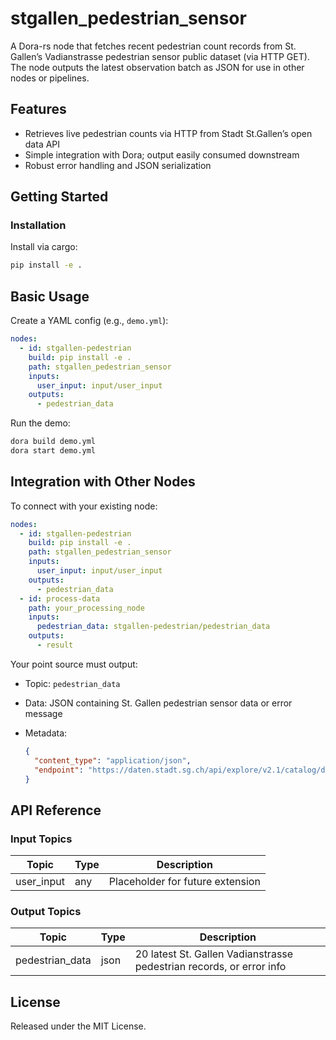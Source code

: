 # stgallen_pedestrian_sensor

A Dora-rs node that fetches recent pedestrian count records from St. Gallen’s Vadianstrasse pedestrian sensor public dataset (via HTTP GET). The node outputs the latest observation batch as JSON for use in other nodes or pipelines.

## Features
- Retrieves live pedestrian counts via HTTP from Stadt St.Gallen’s open data API
- Simple integration with Dora; output easily consumed downstream
- Robust error handling and JSON serialization

## Getting Started

### Installation
Install via cargo:
```bash
pip install -e .
```

## Basic Usage

Create a YAML config (e.g., `demo.yml`):

```yaml
nodes:
  - id: stgallen-pedestrian
    build: pip install -e .
    path: stgallen_pedestrian_sensor
    inputs:
      user_input: input/user_input
    outputs:
      - pedestrian_data
```

Run the demo:

```bash
dora build demo.yml
dora start demo.yml
```


## Integration with Other Nodes

To connect with your existing node:

```yaml
nodes:
  - id: stgallen-pedestrian
    build: pip install -e .
    path: stgallen_pedestrian_sensor
    inputs:
      user_input: input/user_input
    outputs:
      - pedestrian_data
  - id: process-data
    path: your_processing_node
    inputs:
      pedestrian_data: stgallen-pedestrian/pedestrian_data
    outputs:
      - result
```

Your point source must output:

* Topic: `pedestrian_data`
* Data: JSON containing St. Gallen pedestrian sensor data or error message
* Metadata:

  ```json
  {
    "content_type": "application/json",
    "endpoint": "https://daten.stadt.sg.ch/api/explore/v2.1/catalog/datasets/fussganger-stgaller-innenstadt-vadianstrasse/records?order_by=datum_tag%20DESC&limit=20"
  }
  ```

## API Reference

### Input Topics

| Topic         | Type               | Description                       |
| -------------| ------------------ | --------------------------------- |
| user_input    | any                | Placeholder for future extension  |

### Output Topics

| Topic             | Type   | Description                                             |
| ----------------- | ------ | ------------------------------------------------------- |
| pedestrian_data   | json   | 20 latest St. Gallen Vadianstrasse pedestrian records, or error info |


## License

Released under the MIT License.
